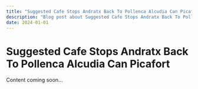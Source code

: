 ```yaml
---
title: "Suggested Cafe Stops Andratx Back To Pollenca Alcudia Can Picafort"
description: "Blog post about Suggested Cafe Stops Andratx Back To Pollenca Alcudia Can Picafort"
date: 2024-01-01
---
```


# Suggested Cafe Stops Andratx Back To Pollenca Alcudia Can Picafort

Content coming soon...
